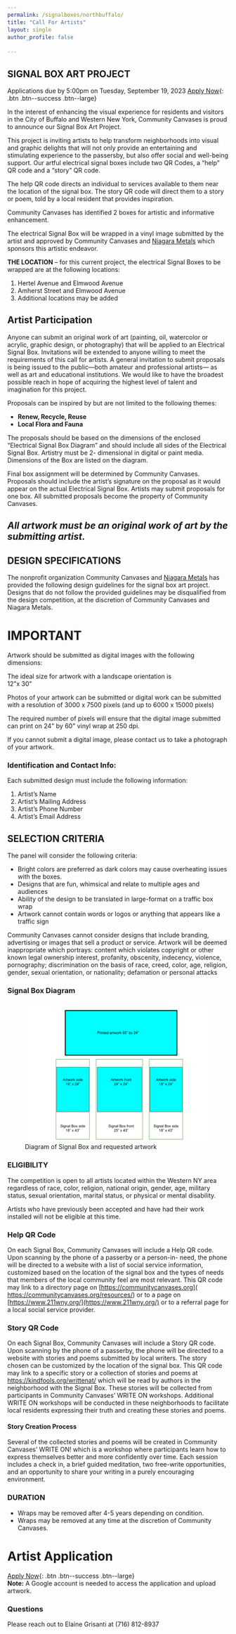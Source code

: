 ```yaml
---
permalink: /signalboxes/northbuffalo/
title: "Call For Artists"
layout: single
author_profile: false

---
```


## SIGNAL BOX ART PROJECT

Applications due by 5:00pm on Tuesday, September 19, 2023 [Apply Now](https://docs.google.com/forms/d/e/1FAIpQLSf-nt3owVZFp9VAyQ8Bdsuz2yw8sp42zyoeywqvfMVT_ch9HA/viewform){: .btn .btn--success .btn--large}<br>

In the interest of enhancing the visual experience for
residents and visitors in the City of Buffalo and Western New
York, Community Canvases is proud to announce our Signal Box
Art Project.

This project is inviting artists to help transform
neighborhoods into visual and graphic delights that will not only
provide an entertaining and stimulating experience to the
passersby, but also offer social and well-being support. Our artful
electrical signal boxes include two QR Codes, a “help” QR code
and a “story” QR code.

The help QR code directs an individual to services available
to them near the location of the signal box. The story QR code will
direct them to a story or poem, told by a local resident that
provides inspiration. 

Community Canvases has identified 2 boxes for artistic and
informative enhancement.

The electrical Signal Box will be wrapped in a vinyl image
submitted by the artist and approved by Community Canvases
and [Niagara Metals](https://www.niagarametals.com) which sponsors this artistic endeavor.

**THE LOCATION** – for this current project, the electrical Signal
Boxes to be wrapped are at the following locations:
1. Hertel Avenue and Elmwood Avenue
2. Amherst Street and Elmwood Avenue
3. Additional locations may be added

## Artist Participation

Anyone can submit an original work of art (painting, oil, watercolor
or acrylic, graphic design, or photography) that will be applied to an
Electrical Signal Box. Invitations will be extended to anyone
willing to meet the requirements of this call for artists. A general
invitation to submit proposals is being issued to the public—both
amateur and professional artists— as well as art and educational
institutions. We would like to have the broadest possible reach in
hope of acquiring the highest level of talent and imagination for
this project.

Proposals can be inspired by but are not limited to the following
themes:
- **Renew, Recycle, Reuse**
- **Local Flora and Fauna**

The proposals should be based on the dimensions of the
enclosed “Electrical Signal Box Diagram” and should include all
sides of the Electrical Signal Box. Artistry must be 2- dimensional
in digital or paint media. Dimensions of the Box are listed on the
diagram.

Final box assignment will be determined by Community
Canvases. Proposals should include the artist’s signature on the
proposal as it would appear on the actual Electrical Signal Box.
Artists may submit proposals for one box. All submitted proposals
become the property of Community Canvases.

## *All artwork must be an original work of art by the submitting artist.*

## DESIGN SPECIFICATIONS
The nonprofit organization Community Canvases and
[Niagara Metals](https://www.niagarametals.com)
has provided the following design guidelines
for the signal box art project. Designs that do not follow
the provided guidelines may be disqualified from the design
competition, at the discretion of Community Canvases and
Niagara Metals.

# IMPORTANT

Artwork should be submitted as digital images with the
following dimensions:<br>

The ideal size for artwork with a landscape orientation is<br>
12”x 30”

Photos of your artwork can be submitted or digital work
can be submitted with a resolution of 3000 x 7500 pixels
(and up to 6000 x 15000 pixels)

The required number of pixels will ensure that the
digital image submitted can print on 24" by 60" vinyl wrap
at 250 dpi.

If you cannot submit a digital image, please contact us
to take a photograph of your artwork.
 
### Identification and Contact Info: 
Each submitted design must include the following information:
1. Artist’s Name
2. Artist’s Mailing Address
3. Artist’s Phone Number
4. Artist’s Email Address

## SELECTION CRITERIA
The panel will consider the following criteria:
- Bright colors are preferred as dark colors may cause
overheating issues with the boxes.
- Designs that are fun, whimsical and relate to multiple ages and
audiences
- Ability of the design to be translated in large-format on a traffic
box wrap
- Artwork cannot contain words or logos or anything that appears like a traffic sign

Community Canvases cannot consider designs that include
branding, advertising or images that sell a product or service.
Artwork will be deemed inappropriate which portrays: content
which violates copyright or other known legal ownership interest,
profanity, obscenity, indecency, violence, pornography;
discrimination on the basis of race, creed, color, age, religion,
gender, sexual orientation, or nationality; defamation or personal
attacks

### Signal Box Diagram
<figure style="max-width: 900px" class="align-center">
  <img src="/assets/images/SignalBoxDiagram.svg" alt="Signal box Diagram">
  <figcaption>Diagram of Signal Box and requested artwork</figcaption>
</figure> 

### ELIGIBILITY
The competition is open to all artists located within the Western
NY area regardless of race, color, religion, national origin, gender,
age, military status, sexual orientation, marital status, or physical
or mental disability.

Artists who have previously been accepted and have had their
work installed will not be eligible at this time.

### Help QR Code
On each Signal Box, Community Canvases will include a Help QR
code. Upon scanning by the phone of a passerby or a person-in-
need, the phone will be directed to a website with a list of social
service information, customized based on the location of the
signal box and the types of needs that members of the local
community feel are most relevant. This QR code may link to a
directory page on [https://communitycanvases.org](
https://communitycanvases.org/resources/) or to a page on
[https://www.211wny.org/](https://www.211wny.org/)
or to a referral page for a local social service provider.

### Story QR Code
On each Signal Box, Community Canvases will include a Story
QR code. Upon scanning by the phone of a passerby, the phone
will be directed to a website with stories and poems submitted by
local writers. The story chosen can be customized by the location
of the signal box. This QR code may link to a specific story or a
collection of stories and poems at https://kindfools.org/writtenat/
which will be read by authors in the neighborhood with the Signal
Box. These stories will be collected from participants in
Community Canvases’ WRITE ON workshops. Additional WRITE
ON workshops will be conducted in these neighborhoods to
facilitate local residents expressing their truth and creating these
stories and poems.

#### Story Creation Process
Several of the collected stories and poems will be created in
Community Canvases’ WRITE ON! which is a workshop where
participants learn how to express themselves better and more
confidently over time. Each session includes a check in, a brief
guided meditation, two free-write opportunities, and an
opportunity to share your writing in a purely encouraging
environment.

### DURATION
- Wraps may be removed after 4-5 years depending on condition.
- Wraps may be removed at any time at the discretion of
Community Canvases.


# Artist Application

[Apply Now](https://docs.google.com/forms/d/e/1FAIpQLSf-nt3owVZFp9VAyQ8Bdsuz2yw8sp42zyoeywqvfMVT_ch9HA/viewform){: .btn .btn--success .btn--large}<br>
**Note:** A Google account is needed to access the application and upload artwork.

### Questions
Please reach out to Elaine Grisanti at (716) 812-8937
